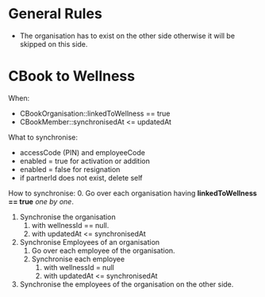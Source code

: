 General Rules
===
- The organisation has to exist on the other side otherwise it will be skipped on this side.

CBook to Wellness
===
When:
- CBookOrganisation::linkedToWellness == true
- CBookMember::synchronisedAt <= updatedAt

What to synchronise:
- accessCode (PIN) and employeeCode
- enabled = true for activation or addition
- enabled = false for resignation
- if partnerId does not exist, delete self

How to synchronise:
0. Go over each organisation having **linkedToWellness == true** _one by one_.
1. Synchronise the organisation 
    1. with wellnessId == null.
    2. with updatedAt <= synchronisedAt
2. Synchronise Employees of an organisation
    1. Go over each employee of the organisation.
    2. Synchronise each employee 
        1. with wellnessId = null
        2. with updatedAt <= synchronisedAt
3. Synchronise the employees of the organisation on the other side.